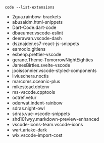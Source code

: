 `code --list-extensions`

- 2gua.rainbow-brackets
- abusaidm.html-snippets
- Dart-Code.dart-code
- dbaeumer.vscode-eslint
- deerawan.vscode-dash
- dsznajder.es7-react-js-snippets
- eamodio.gitlens
- esbenp.prettier-vscode
- gerane.Theme-TomorrowNightEighties
- JamesBirtles.svelte-vscode
- jpoissonnier.vscode-styled-components
- liviuschera.noctis
- marcoms.oceanic-plus
- mikestead.dotenv
- ms-vscode.cpptools
- octref.vetur
- oderwat.indent-rainbow
- sdras.night-owl
- sdras.vue-vscode-snippets
- shd101wyy.markdown-preview-enhanced
- vscode-icons-team.vscode-icons
- wart.ariake-dark
- wix.vscode-import-cost

